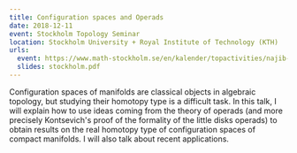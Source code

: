 ```yaml
---
title: Configuration spaces and Operads
date: 2018-12-11
event: Stockholm Topology Seminar
location: Stockholm University + Royal Institute of Technology (KTH)
urls:
  event: https://www.math-stockholm.se/en/kalender/topactivities/najib-idrissi-configuration-spaces-and-operads-1.862830
  slides: stockholm.pdf
---
```


Configuration spaces of manifolds are classical objects in algebraic topology, but studying their homotopy type is a difficult task. In this talk, I will explain how to use ideas coming from the theory of operads (and more precisely Kontsevich's proof of the formality of the little disks operads) to obtain results on the real homotopy type of configuration spaces of compact manifolds. I will also talk about recent applications.
